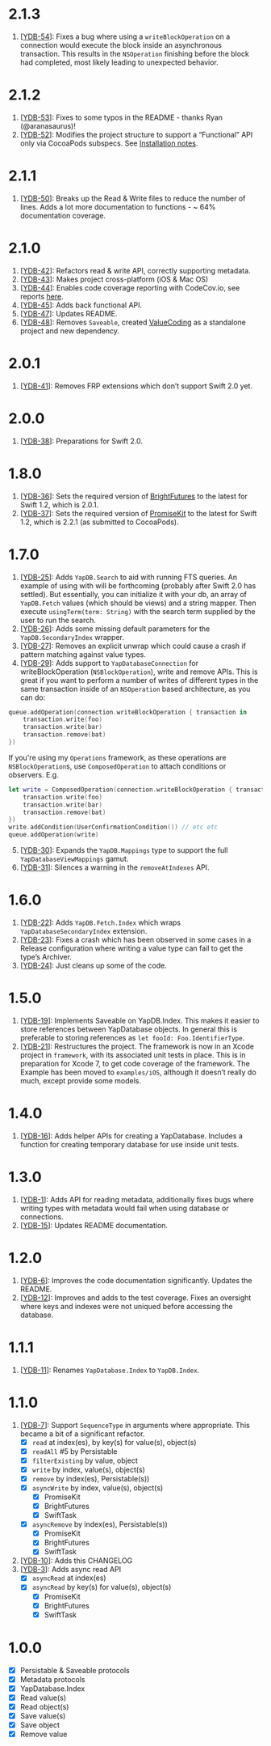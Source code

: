 # 2.1.3
1. [[YDB-54](https://github.com/danthorpe/YapDatabaseExtensions/pull/54)]: Fixes a bug where using a `writeBlockOperation` on a connection would execute the block inside an asynchronous transaction. This results in the `NSOperation` finishing before the block had completed, most likely leading to unexpected behavior.

# 2.1.2
1. [[YDB-53](https://github.com/danthorpe/YapDatabaseExtensions/pull/53)]: Fixes to some typos in the README - thanks Ryan (@aranasaurus)!
2. [[YDB-52](https://github.com/danthorpe/YapDatabaseExtensions/pull/52)]: Modifies the project structure to support a “Functional” API only via CocoaPods subspecs. See [Installation notes](https://github.com/danthorpe/YapDatabaseExtensions#installation).

# 2.1.1
1. [[YDB-50](https://github.com/danthorpe/YapDatabaseExtensions/pull/50)]: Breaks up the Read & Write files to reduce the number of lines. Adds a lot more documentation to functions - ~ 64% documentation coverage.

# 2.1.0
1. [[YDB-42](https://github.com/danthorpe/YapDatabaseExtensions/pull/42)]: Refactors read & write API, correctly supporting metadata.
2. [[YDB-43](https://github.com/danthorpe/YapDatabaseExtensions/pull/43)]: Makes project cross-platform (iOS & Mac OS)
3. [[YDB-44](https://github.com/danthorpe/YapDatabaseExtensions/pull/44)]: Enables code coverage reporting with CodeCov.io, see reports [here](https://codecov.io/github/danthorpe/YapDatabaseExtensions). 
4. [[YDB-45](https://github.com/danthorpe/YapDatabaseExtensions/pull/45)]: Adds back functional API.
5. [[YDB-47](https://github.com/danthorpe/YapDatabaseExtensions/pull/47)]: Updates README.
6. [[YDB-48](https://github.com/danthorpe/YapDatabaseExtensions/pull/48)]: Removes `Saveable`, created [ValueCoding](https://github.com/danthorpe/ValueCoding) as a standalone project and new dependency.

# 2.0.1
1. [[YDB-41](https://github.com/danthorpe/YapDatabaseExtensions/pull/41)]: Removes FRP extensions which don’t support Swift 2.0 yet.

# 2.0.0
1. [[YDB-38](https://github.com/danthorpe/YapDatabaseExtensions/pull/38)]: Preparations for Swift 2.0.

# 1.8.0
1. [[YDB-36](https://github.com/danthorpe/YapDatabaseExtensions/pull/36)]: Sets the required version of [BrightFutures](https://github.com/Thomvis/BrightFutures) to the latest for Swift 1.2, which is 2.0.1.
2. [[YDB-37](https://github.com/danthorpe/YapDatabaseExtensions/pull/37)]: Sets the required version of [PromiseKit](https://github.com/mxcl/PromiseKit) to the latest for Swift 1.2, which is 2.2.1 (as submitted to CocoaPods).

# 1.7.0
1. [[YDB-25](https://github.com/danthorpe/YapDatabaseExtensions/pull/25)]: Adds `YapDB.Search` to aid with running FTS queries. An example of using with will be forthcoming (probably after Swift 2.0 has settled). But essentially, you can initialize it with your db, an array of `YapDB.Fetch` values (which should be views) and a string mapper. Then execute `usingTerm(term: String)` with the search term supplied by the user to run the search.
2. [[YDB-26](https://github.com/danthorpe/YapDatabaseExtensions/pull/26)]: Adds some missing default parameters for the `YapDB.SecondaryIndex` wrapper.
3. [[YDB-27](https://github.com/danthorpe/YapDatabaseExtensions/pull/27)]: Removes an explicit unwrap which could cause a crash if pattern matching against value types.
4. [[YDB-29](https://github.com/danthorpe/YapDatabaseExtensions/pull/29)]: Adds support to `YapDatabaseConnection` for writeBlockOperation (`NSBlockOperation`), write and remove APIs. This is great if you want to perform a number of writes of different types in the same transaction inside of an `NSOperation` based architecture, as you can do:

```swift
queue.addOperation(connection.writeBlockOperation { transaction in 
	transaction.write(foo)
	transaction.write(bar)
	transaction.remove(bat)
})
```
If you're using my `Operations` framework, as these operations are `NSBlockOperation`s, use `ComposedOperation` to attach conditions or observers. E.g.

```swift
let write = ComposedOperation(connection.writeBlockOperation { transaction in 
	transaction.write(foo)
	transaction.write(bar)
	transaction.remove(bat)
})
write.addCondition(UserConfirmationCondition()) // etc etc
queue.addOperation(write)
```

5. [[YDB-30](https://github.com/danthorpe/YapDatabaseExtensions/pull/30)]: Expands the `YapDB.Mappings` type to support the full `YapDatabaseViewMappings` gamut.
6. [[YDB-31](https://github.com/danthorpe/YapDatabaseExtensions/pull/31)]: Silences a warning in the `removeAtIndexes` API.

# 1.6.0
1. [[YDB-22](https://github.com/danthorpe/YapDatabaseExtensions/pull/22)]: Adds `YapDB.Fetch.Index` which wraps `YapDatabaseSecondaryIndex` extension.
2. [[YDB-23](https://github.com/danthorpe/YapDatabaseExtensions/pull/23)]: Fixes a crash which has been observed in some cases in a Release configuration where writing a value type can fail to get the type’s Archiver.
3. [[YDB-24](https://github.com/danthorpe/YapDatabaseExtensions/pull/24)]: Just cleans up some of the code.


# 1.5.0

1. [[YDB-19](https://github.com/danthorpe/YapDatabaseExtensions/pull/19)]: Implements Saveable on YapDB.Index. This makes it easier to store references between YapDatabase objects. In general this is preferable to storing references as `let fooId: Foo.IdentifierType`.
2. [[YDB-21](https://github.com/danthorpe/YapDatabaseExtensions/pull/19)]: Restructures the project. The framework is now in an Xcode project in `framework`, with its associated unit tests in place. This is in preparation for Xcode 7, to get code coverage of the framework. The Example has been moved to `examples/iOS`, although it doesn’t really do much, except provide some models.

# 1.4.0

1. [[YDB-16](https://github.com/danthorpe/YapDatabaseExtensions/pull/16)]: Adds helper APIs for creating a YapDatabase. Includes a function for creating temporary database for use inside unit tests.

# 1.3.0

1. [[YDB-1](https://github.com/danthorpe/YapDatabaseExtensions/pull/1)]: Adds API for reading metadata, additionally fixes bugs where writing types with metadata would fail when using database or connections.
1. [[YDB-15](https://github.com/danthorpe/YapDatabaseExtensions/pull/15)]: Updates README documentation.

# 1.2.0

1. [[YDB-6](https://github.com/danthorpe/YapDatabaseExtensions/pull/6)]: Improves the code documentation significantly. Updates the README.
1. [[YDB-12](https://github.com/danthorpe/YapDatabaseExtensions/pull/12)]: Improves and adds to the test coverage. Fixes an oversight where keys and indexes were not uniqued before accessing the database.

# 1.1.1

1. [[YDB-11](https://github.com/danthorpe/YapDatabaseExtensions/pull/11)]: Renames `YapDatabase.Index` to `YapDB.Index`. 

# 1.1.0

1. [[YDB-7](https://github.com/danthorpe/YapDatabaseExtensions/pull/7)]: Support `SequenceType` in arguments where appropriate. This became a bit of a significant refactor.
    - [x] `read` at index(es), by key(s) for value(s), object(s)
    - [x] `readAll` #5 by Persistable
    - [x] `filterExisting` by value, object
    - [x] `write` by index, value(s), object(s)
    - [x] `remove` by index(es), Persistable(s))
    - [x] `asyncWrite` by index, value(s), object(s)
    	- [x] PromiseKit
    	- [x] BrightFutures
    	- [x] SwiftTask
    - [x] `asyncRemove` by index(es), Persistable(s))
    	- [x] PromiseKit
    	- [x] BrightFutures
    	- [x] SwiftTask
1. [[YDB-10](https://github.com/danthorpe/YapDatabaseExtensions/pull/10)]: Adds this CHANGELOG
1. [[YDB-3](https://github.com/danthorpe/YapDatabaseExtensions/pull/3)]: Adds async read API
    - [x] `asyncRead` at index(es)
    - [x] `asyncRead` by key(s) for value(s), object(s)
    	- [x] PromiseKit
    	- [x] BrightFutures
    	- [x] SwiftTask

# 1.0.0
- [x] Persistable & Saveable protocols
- [x] Metadata protocols
- [x] YapDatabase.Index
- [x] Read value(s)
- [x] Read object(s)
- [x] Save value(s)
- [x] Save object
- [x] Remove value
